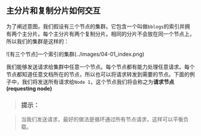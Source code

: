 ## 主分片和复制分片如何交互

为了阐述意图，我们假设有三个节点的集群。它包含一个叫做`bblogs`的索引并拥有两个主分片。每个主分片有两个复制分片。相同的分片不会放在同一个节点上，所以我们的集群是这样的：

![有三个节点]一个索引的集群(../images/04-01_index.png)

我们能够发送请求给集群中任意一个节点。每个节点都有能力处理任意请求。每个节点都知道任意文档所在的节点，所以也可以将请求转发到需要的节点。下面的例子中，我们将发送所有请求给`Node 1`，这个节点我们将会称之为**请求节点(requesting node)**

> ### 提示：

> 当我们发送请求，最好的做法是循环通过所有节点请求，这样可以平衡负载。
